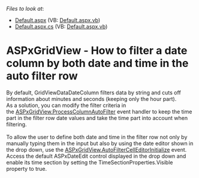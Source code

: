 <!-- default file list -->
*Files to look at*:

* [Default.aspx](./CS/Default.aspx) (VB: [Default.aspx.vb](./VB/Default.aspx.vb))
* [Default.aspx.cs](./CS/Default.aspx.cs) (VB: [Default.aspx.vb](./VB/Default.aspx.vb))
<!-- default file list end -->
# ASPxGridView - How to filter a date column by both date and time in the auto filter row


By default, GridViewDataDateColumn filters data by string and cuts off information about minutes and seconds (keeping only the hour part). <br>As a solution, you can modify the filter criteria in the <a href="https://documentation.devexpress.com/#AspNet/DevExpressWebASPxGridView_ProcessColumnAutoFiltertopic">ASPxGridView.ProcessColumnAutoFilter</a> event handler to keep the time part in the filter row date values and take the time part into account when filtering.<br><br>To allow the user to define both date and time in the filter row not only by manually typing them in the input but also by using the date editor shown in the drop down, use the <a href="https://documentation.devexpress.com/#AspNet/DevExpressWebASPxGridView_AutoFilterCellEditorInitializetopic">ASPxGridView.AutoFilterCellEditorInitialize</a> event. Access the default ASPxDateEdit control displayed in the drop down and enable its time section by setting the TimeSectionProperties.Visible property to true.

<br/>


